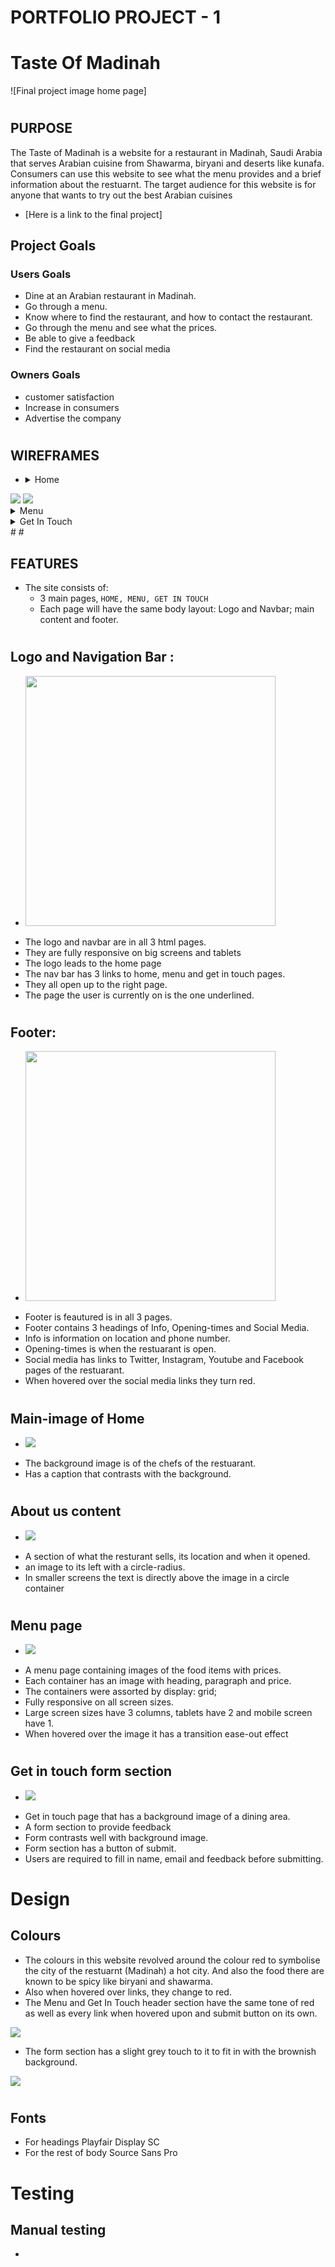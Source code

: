 # PORTFOLIO PROJECT - 1

# Taste Of Madinah

![Final project image home page]

#
## PURPOSE

The Taste of Madinah is a website for a restaurant in Madinah, Saudi Arabia that serves Arabian cuisine from Shawarma, biryani and deserts like kunafa. 
Consumers can use this website to see what the menu provides and a brief information about the restuarnt.
The target audience for this website is for anyone that wants to try out the best Arabian cuisines
* [Here is a link to the final project]

## Project Goals

### Users Goals
* Dine at an Arabian restaurant in Madinah.
* Go through a menu.
* Know where to find the restaurant, and how to contact the restaurant.
* Go through the menu and see what the prices.
* Be able to give a feedback
* Find the restaurant on social media

### Owners Goals
* customer satisfaction
* Increase in consumers
* Advertise the company


#
## WIREFRAMES

* <details><summary>Home</summary>
<img src="docs/wireframes/index-html-desktop.jpg">
<img src="docs/wireframes/index-html-tablet-and-phone.jpg">
</details>
<details><summary>Menu</summary>
<img src="docs/wireframes/menu-html-desktop.jpg">
<img src="docs/wireframes/menu-html-tablet-and-phone.jpg">
</details>
<details><summary>Get In Touch</summary>
<img src="docs/wireframes/getintouch-html-desktop.jpg">
<img src="docs/wireframes/getintouch-html-tablet-and-laptop.jpg">
</details>
#
#

## FEATURES

* The site consists of: 
    * 3 main pages, `HOME, MENU, GET IN TOUCH` 
    * Each page will have the same body layout:
    Logo and Navbar; main content and footer.
#    
## Logo and Navigation Bar :
* <img src="docs/features/logo-and-navbar.png" width=400>
- The logo and navbar are in all 3 html pages.
- They are fully responsive on big screens and tablets
- The logo leads to the home page
- The nav bar has 3 links to home, menu and get in touch pages.
- They all open up to the right page.
- The page the user is currently on is the one underlined.
#
## Footer:
* <img src="docs/features/footer.png" width=400>
- Footer is feautured is in all 3 pages.
- Footer contains 3 headings of Info, Opening-times and Social Media.
- Info is information on location and phone number.
- Opening-times is when the restuarant is open.
- Social media has links to Twitter, Instagram, Youtube and Facebook pages of the restuarant.
- When hovered over the social media links they turn red.
#
## Main-image of Home
* <img src="docs/features/main-image-home.png">
- The background image is of the chefs of the restuarant.
- Has a caption that contrasts with the background.
#
## About us content
* <img src="docs/features/about-us-section.png">
- A section of what the resturant sells, its location and when it opened.
- an image to its left with a circle-radius.
- In smaller screens the text is directly above the image in a circle container
#
## Menu page
* <img src="docs/features/menu-page.png">
- A menu page containing images of the food items with prices.
- Each container has an image with heading, paragraph and price.
- The containers were assorted by display: grid;
- Fully responsive on all screen sizes.
- Large screen sizes have 3 columns, tablets have 2 and mobile screen have 1.
- When hovered over the image it has a transition ease-out effect
#
## Get in touch form section
* <img src="docs/features/getintouch-page.png">
- Get in touch page that has a background image of a dining area.
- A form section to provide feedback
- Form contrasts well with background image.
- Form section has a button of submit.
- Users are required to fill in name, email and feedback before submitting.
#
#
# Design 
## Colours
- The colours in this website revolved around the colour red to symbolise the city of the restuarnt (Madinah) a hot city. And also the food there are known to be spicy like biryani and shawarma.
- Also when hovered over links, they change to red.
- The Menu and Get In Touch header section have the same tone of red as well as every link when hovered upon and submit button on its own.
<img src="docs/features/main-red-color.png">

- The form section has a slight grey touch to it to fit in with the brownish background.
<img src="docs/features/rgba.png">

#
## Fonts 
- For headings Playfair Display SC
- For the rest of body Source Sans Pro

#
# Testing
## Manual testing
- 


